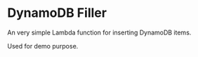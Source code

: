 # DynamoDB Filler

An very simple Lambda function for inserting DynamoDB items.

Used for demo purpose.